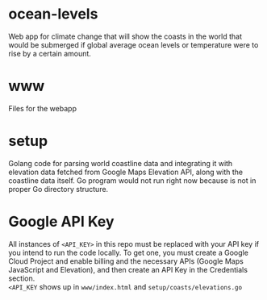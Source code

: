 # ocean-levels

Web app for climate change that will show the coasts in the world that would be submerged if global average ocean levels or temperature were to rise by a certain amount.

# www
Files for the webapp

# setup
Golang code for parsing world coastline data and integrating it with elevation data fetched from Google Maps Elevation API, along with the coastline data itself.
Go program would not run right now because is not in proper Go directory structure.

# Google API Key
All instances of ```<API_KEY>``` in this repo must be replaced with your API key if you intend to run the code locally.
To get one, you must create a Google Cloud Project and enable billing and the necessary APIs (Google Maps JavaScript and Elevation), and then create an API Key in the Credentials section.<br>
```<API_KEY``` shows up in ```www/index.html``` and ```setup/coasts/elevations.go```
